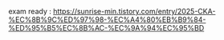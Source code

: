 
exam ready : https://sunrise-min.tistory.com/entry/2025-CKA-%EC%8B%9C%ED%97%98-%EC%A4%80%EB%B9%84-%ED%95%B5%EC%8B%AC-%EC%9A%94%EC%95%BD


